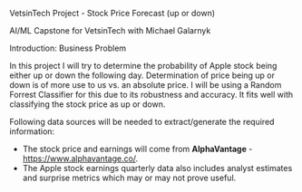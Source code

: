 VetsinTech Project - Stock Price Forecast (up or down)

AI/ML Capstone for VetsinTech with Michael Galarnyk

Introduction: Business Problem

In this project I will try to determine the probability of Apple stock being either up or down the following day. Determination of price being up or down is of more use to us vs. an absolute price. I will be using a Random Forrest Classifier for this due to its robustness and accuracy. It fits well with classifying the stock price as up or down.

Following data sources will be needed to extract/generate the required information:
* The stock price and earnings will come from **AlphaVantage** -https://www.alphavantage.co/.
* The Apple stock earnings quarterly data also includes analyst estimates and surprise metrics which may or may not prove useful.
